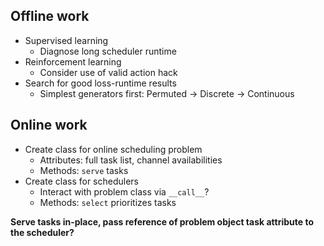 ## Offline work
- Supervised learning
  - Diagnose long scheduler runtime
- Reinforcement learning
  - Consider use of valid action hack
- Search for good loss-runtime results
  - Simplest generators first: Permuted -> Discrete -> Continuous


## Online work
- Create class for online scheduling problem
  - Attributes: full task list, channel availabilities
  - Methods: `serve` tasks
- Create class for schedulers
  - Interact with problem class via `__call__`?
  - Methods: `select` prioritizes tasks

**Serve tasks in-place, pass reference of problem object task attribute to the scheduler?**
